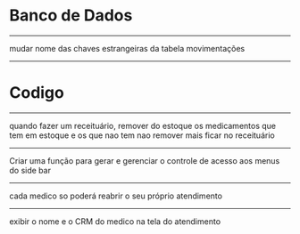 Banco de Dados
=============================

--------------------------------------------------
mudar nome das chaves estrangeiras da tabela movimentações

--------------------------------------------------





Codigo
===============================================================

-----------------------------------------------
quando fazer um receituário, remover do estoque os medicamentos que tem em estoque
e os que nao tem nao remover mais ficar no receituário

------------------------------
Criar uma função para gerar e gerenciar o controle de acesso aos menus do side bar


--------------------------------
cada medico so poderá reabrir o seu próprio atendimento

--------------------------
exibir o nome e o CRM do medico na tela do atendimento